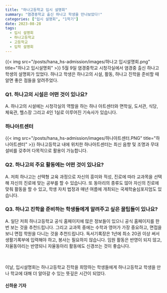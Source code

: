 ```yaml
---
title: "하나고등학교 입시 설명회"
summary: "염경중학교 출신 하나고 학생을 만나보았다!"
categories: ["입시 설명회", "1학기"]
date: 2023-08-28
tags:
  - 입시 설명회
  - 하나고등학교
  - 고등학교
  - 입학 설명회
---
```


{{< img src="/posts/hana_hs-admission/images/하나고 입시설명회.png" title="하나고 입시설명회" >}}
5월 9일 염경중학교 시청각실에서 염경중 출신 하나고 학생의 설명회가 있었다. 하나고 학생은 하나고의 시설, 활동, 하나고 진학을 준비할 때 알면 좋은 점들을 알려주었다.

### Q1. 하나고의 시설은 어떤 것이 있나요?

A. 하나고의 시설에는 시청각실의 역할을 하는 하나 아트센터와 면학실, 도서관, 식당, 체육관, 헬스장 그리고 4인 1실로 이루어진 기숙사가 있습니다.

### 하나아트센터

{{< img src="/posts/hana_hs-admission/images/하나아트센터.PNG" title="하나아트센터" >}}
하나고등학교 내에 위치한 하나아트센터는 최신 음향 및 조명과 무대설비를 갖추어 다목적으로 활용이 가능합니다.

### Q2. 하나고의 주요 활동에는 어떤 것이 있나요?

A. 저희 하나고는 선택형 교육 과정으로 자신의 흥미와 적성, 진로에 따라 교과목을 선택해 자신의 진로에 맞는 공부를 할 수 있습니다. 또 동아리의 종류도 많아 자신의 진로에 맞춰 활동을 할 수 있고, 학생 자치 법정과 매년 여름에 개최되는 국제학술심포지엄도 있습니다.

### Q3. 하나고 진학을 준비하는 학생들에게 알려주고 싶은 꿀팁들이 있나요?

A. 일단 저희 하나고등학교 공식 홈페이지에 많은 정보들이 있으니 공식 홈페이지를 한 번 보는 것을 추천드립니다. 그리고 교과목 중에는 수학과 영어가 가장 중요하고, 면접을 보니 면접 학원을 다니는 것을 추천드립니다. 독서기록장은 1년에 최소 20권 이상 써서 생활기록부에 입력해야 하고, 봉사는 필요하지 않습니다. 임원 활동은 반영이 되지 않고, 자율동아리는 반영되니 자율동아리 활동에도 신경쓰는 것이 좋습니다.

ㅤ

이날, 입시설명회는 하나고등학교 진학을 희망하는 학생들에게 하나고등학교 학생을 만나 학교에 대해 더 알아갈 수 있는 뜻깊은 시간이 되었다.

#### 신하윤 기자
